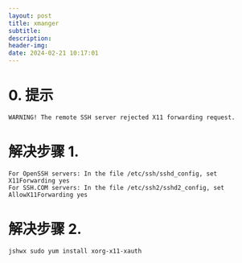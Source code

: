 ```yaml
---
layout: post
title: xmanger
subtitle: 
description: 
header-img: 
date: 2024-02-21 10:17:01
---
```

# 0. 提示
```
WARNING! The remote SSH server rejected X11 forwarding request. 
```
# 解决步骤 1.
```
For OpenSSH servers: In the file /etc/ssh/sshd_config, set
X11Forwarding yes
For SSH.COM servers: In the file /etc/ssh2/sshd2_config, set
AllowX11Forwarding yes
```
# 解决步骤 2.
```
jshwx sudo yum install xorg-x11-xauth
```
